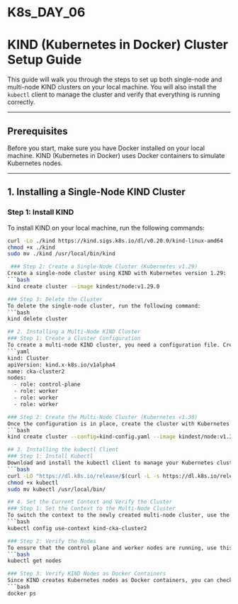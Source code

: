 # K8s_DAY_06
# KIND (Kubernetes in Docker) Cluster Setup Guide

This guide will walk you through the steps to set up both single-node and multi-node KIND clusters on your local machine. You will also install the `kubectl` client to manage the cluster and verify that everything is running correctly.

---

## Prerequisites

Before you start, make sure you have Docker installed on your local machine. KIND (Kubernetes in Docker) uses Docker containers to simulate Kubernetes nodes.

---

## 1. Installing a Single-Node KIND Cluster

### Step 1: Install KIND
To install KIND on your local machine, run the following commands:
```bash
curl -Lo ./kind https://kind.sigs.k8s.io/dl/v0.20.0/kind-linux-amd64
chmod +x ./kind
sudo mv ./kind /usr/local/bin/kind

 ### Step 2: Create a Single-Node Cluster (Kubernetes v1.29)
Create a single-node cluster using KIND with Kubernetes version 1.29:
```bash
kind create cluster --image kindest/node:v1.29.0

### Step 3: Delete the Cluster
To delete the single-node cluster, run the following command:
```bash
kind delete cluster

## 2. Installing a Multi-Node KIND Cluster
### Step 1: Create a Cluster Configuration
To create a multi-node KIND cluster, you need a configuration file. Create a file called kind-config.yaml with the following content:
```yaml
kind: Cluster
apiVersion: kind.x-k8s.io/v1alpha4
name: cka-cluster2
nodes:
  - role: control-plane
  - role: worker
  - role: worker
  - role: worker

### Step 2: Create the Multi-Node Cluster (Kubernetes v1.30)
Once the configuration is in place, create the cluster with Kubernetes version 1.30:
```bash
kind create cluster --config=kind-config.yaml --image kindest/node:v1.30.0

## 3. Installing the kubectl Client
### Step 1: Install Kubectl
Download and install the kubectl client to manage your Kubernetes clusters:
```bash
curl -LO "https://dl.k8s.io/release/$(curl -L -s https://dl.k8s.io/release/stable.txt)/bin/linux/amd64/kubectl"
chmod +x kubectl
sudo mv kubectl /usr/local/bin/

## 4. Set the Current Context and Verify the Cluster
### Step 1: Set the Context to the Multi-Node Cluster
To switch the context to the newly created multi-node cluster, use the following command:
```bash
kubectl config use-context kind-cka-cluster2

### Step 2: Verify the Nodes
To ensure that the control plane and worker nodes are running, use this command:
```bash
kubectl get nodes

### Step 3: Verify KIND Nodes as Docker Containers
Since KIND creates Kubernetes nodes as Docker containers, you can check if the containers are running with:
```bash
docker ps


